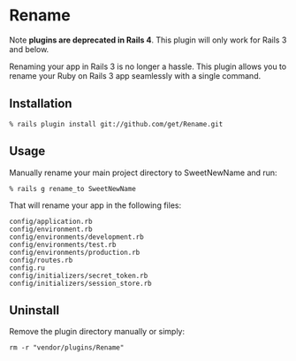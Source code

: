 # Rename

Note **plugins are deprecated in Rails 4**. This plugin will only work for Rails 3 and below.

Renaming your app in Rails 3 is no longer a hassle. 
This plugin allows you to rename your Ruby on Rails 3 app seamlessly with a single command.

## Installation

	% rails plugin install git://github.com/get/Rename.git

## Usage

Manually rename your main project directory to SweetNewName and run:

	% rails g rename_to SweetNewName

That will rename your app in the following files:

	config/application.rb
	config/environment.rb
	config/environments/development.rb
	config/environments/test.rb
	config/environments/production.rb
	config/routes.rb
	config.ru
	config/initializers/secret_token.rb
	config/initializers/session_store.rb

## Uninstall

Remove the plugin directory manually or simply:

	rm -r "vendor/plugins/Rename"
